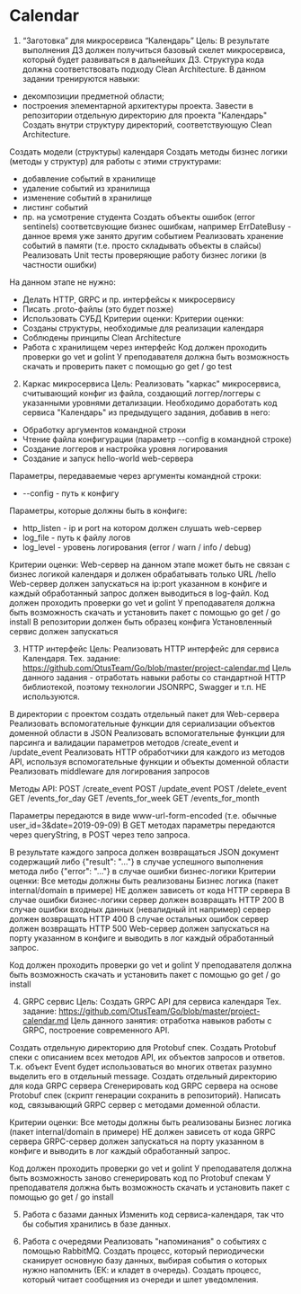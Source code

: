 # Сalendar

1. “Заготовка” для микросервиса “Календарь”
Цель: В результате выполнения ДЗ должен получиться базовый скелет микросервиса, который будет развиваться в дальнейших ДЗ. Структура кода должна соответствовать подходу Clean Architecture. В данном задании тренируются навыки:
 - декомпозиции предметной области;
 - построения элементарной архитектуры проекта.
Завести в репозитории отдельную директорию для проекта "Календарь"
Создать внутри структуру директорий, соответствующую Clean Architecture.

Cоздать модели (структуры) календаря
Cоздать методы бизнес логики (методы у структур) для работы с этими структурами:
- добавление событий в хранилище
- удаление событий из хранилища
- изменение событий в хранилище
- листинг событий
- пр. на усмотрение студента
Создать объекты ошибок (error sentinels) соответсвующие бизнес ошибкам, например ErrDateBusy - данное время уже занято другим событием
Реализовать хранение событий в памяти (т.е. просто складывать объекты в слайсы)
Реализовать Unit тесты проверяющие работу бизнес логики (в частности ошибки)

На данном этапе не нужно:
- Делать HTTP, GRPC и пр. интерфейсы к микросервису
- Писать .proto-файлы (это будет позже)
- Использовать СУБД
Критерии оценки: Критерии оценки:
- Созданы структуры, необходимые для реализации календаря
- Соблюдены принципы Clean Architecture
- Работа с хранилищем через интерфейс 
Код должен проходить проверки go vet и golint
У преподавателя должна быть возможность скачать и проверить пакет с помощью go get / go test

2. Каркас микросервиса
Цель: Реализовать "каркас" микросервиса, считывающий конфиг из файла, создающий логгер/логгеры с указанными уровнями детализации.
Необходимо доработать код сервиса "Календарь" из предыдущего задания, добавив в него:

* Обработку аргументов командной строки
* Чтение файла конфигурации (параметр --config в командной строке)
* Создание логгеров и настройка уровня логирования
* Создание и запуск hello-world web-сервера

Параметры, передаваемые через аргументы командной строки:
* --config - путь к конфигу

Параметры, которые должны быть в конфиге:
* http_listen - ip и port на котором должен слушать web-сервер
* log_file - путь к файлу логов
* log_level - уровень логирования (error / warn / info / debug)

Критерии оценки: Web-сервер на данном этапе может быть не связан с бизнес логикой календаря и должен обрабатывать только URL /hello
Web-сервер должен запускаться на ip:port указанном в конфиге и каждый обработанный запрос должен выводиться в log-файл.
Код должен проходить проверки go vet и golint
У преподавателя должна быть возможность скачать и установить пакет с помощью go get / go install
В репозитории должен быть образец конфига
Установленный сервис должен запускаться

3. HTTP интерфейс
Цель: Реализовать HTTP интерфейс для сервиса Календаря.
Тех. задание: https://github.com/OtusTeam/Go/blob/master/project-calendar.md
Цель данного задания - отработать навыки работы со стандартной HTTP библиотекой,
поэтому технологии JSONRPC, Swagger и т.п. НЕ используются.

В директории с проектом создать отдельный пакет для Web-сервера
Реализовать вспомогательные функции для сериализации объектов доменной области в JSON
Реализовать вспомогательные функции для парсинга и валидации параметров методов /create_event и /update_event
Реализовать HTTP обработчики для каждого из методов API, используя вспомогательные функции и объекты доменной области
Реализовать middleware для логирования запросов

Методы API:
POST /create_event
POST /update_event
POST /delete_event
GET /events_for_day
GET /events_for_week
GET /events_for_month

Параметры передаются в виде www-url-form-encoded (т.е. обычные user_id=3&date=2019-09-09)
В GET методах параметры передаются через queryString, в POST через тело запроса.

В результате каждого запроса должен возвращаться JSON документ содержащий 
либо {"result": "..."} в случае успешного выполнения метода
либо {"error": "..."} в случае ошибки бизнес-логики
Критерии оценки: Все методы должны быть реализованы
Бизнес логика (пакет internal/domain в примере) НЕ должен зависеть от кода HTTP сервера 
В случае ошибки бизнес-логики сервер должен возвращать HTTP 200
В случае ошибки входных данных (невалидный int например) сервер должен возвращать HTTP 400
В случае остальных ошибок сервер должен возвращать HTTP 500
Web-сервер должен запускаться на порту указанном в конфиге и выводить в лог каждый обработанный запрос.

Код должен проходить проверки go vet и golint
У преподавателя должна быть возможность скачать и установить пакет с помощью go get / go install

4. GRPC сервис
Цель: Создать GRPC API для сервиса календаря 
Тех. задание: https://github.com/OtusTeam/Go/blob/master/project-calendar.md
Цель данного занятия: отработка навыков работы с GRPC, построение современного API.

Создать отдельную директорию для Protobuf спек.
Создать Protobuf спеки с описанием всех методов API, их объектов запросов и ответов.
Т.к. объект Event будет использоваться во многих ответах разумно выделить его в отдельный message.
Создать отдельный директорию для кода GRPC сервера
Сгенерировать код GRPC сервера на основе Protobuf спек (скрипт генерации сохранить в репозиторий).
Написать код, связывающий GRPC сервер с методами доменной области.

Критерии оценки: Все методы должны быть реализованы
Бизнес логика (пакет internal/domain в примере) НЕ должен зависеть от кода GRPC сервера 
GRPC-сервер должен запускаться на порту указанном в конфиге и выводить в лог каждый обработанный запрос.
   
Код должен проходить проверки go vet и golint
У преподавателя должна быть возможность заново сгенерировать код по Protobuf спекам
У преподавателя должна быть возможность скачать и установить пакет с помощью go get / go install

5. Работа с базами данных
Изменить код сервиса-календаря, так что бы события хранились в базе данных.

6. Работа с очередями
Реализовать "напоминания" о событиях с помощью RabbitMQ.
Создать процесс, который периодически сканирует основную базу данных,
выбирая события о которых нужно напомнить (ЕК: и кладет в очередь).
Создать процесс, который читает сообщения из очереди и шлет уведомления.
